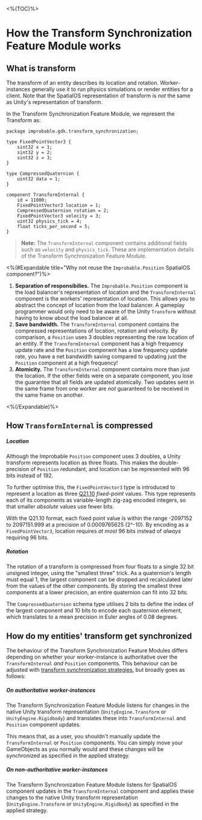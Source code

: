 <%(TOC)%>

# How the Transform Synchronization Feature Module works

## What is transform

The transform of an entity describes its location and rotation. Worker-instances generally use it to run physics simulations or render entities for a client. Note that the SpatialOS representation of transform is _not_ the same as Unity's representation of transform.

In the Transform Synchronization Feature Module, we represent the Transform as:

```schemalang
package improbable.gdk.transform_synchronization;

type FixedPointVector3 {
    sint32 x = 1;
    sint32 y = 2;
    sint32 z = 3;
}

type CompressedQuaternion {
    uint32 data = 1;
}

component TransformInternal {
    id = 11000;
    FixedPointVector3 location = 1;
    CompressedQuaternion rotation = 2;
    FixedPointVector3 velocity = 3;
    uint32 physics_tick = 4;
    float ticks_per_second = 5;
}
```

> **Note:** The `TransformInternal` component contains additional fields such as `velocity` and `physics_tick`. These are implementation details of the Transform Synchronization Feature Module.

<%(#Expandable title="Why not reuse the <code>Improbable.Position</code> SpatialOS component?")%>

1. **Separation of responsibilies.** The `Improbable.Position` component is the load balancer's representation of location and the `TransformInternal` component is the workers' representation of location. This allows you to abstract the concept of location from the load balancer. A gameplay programmer would only need to be aware of the Unity `Transform` without having to know about the load balancer at all.
1. **Save bandwidth.** The `TransformInternal` component contains the compressed representations of location, rotation and velocity. By comparison, a `Position` uses 3 doubles representing the raw location of an entity. If the `TransformInternal` component has a high frequency update rate and the `Position` component has a low frequency update rate, you have a net bandwidth saving compared to updating just the `Position` component at a high frequency!
1. **Atomicity.** The `TransformInternal` component contains more than just the location. If the other fields were on a separate component, you lose the guarantee that all fields are updated atomically. Two updates sent in the same frame from one worker are _not_ guaranteed to be received in the same frame on another.

<%(/Expandable)%>

## How `TransformInternal` is compressed

##### Location

Although the Improbable `Position` component uses 3 doubles, a Unity transform represents location as three floats. This makes the double-precision of `Position` redundant, and location can be represented with 96 bits instead of 192.

To further optimise this, the `FixedPointVector3` type is introduced to represent a location as three [Q21.10](https://en.wikipedia.org/wiki/Q_(number_format)) _fixed-point_ values. This type represents each of its components as variable-length zig-zag encoded integers, so that smaller _absolute_ values use fewer bits.

With the Q21.10 format, each fixed point value is within the range -2097152 to 2097151.999 at a precision of 0.0009765625 (2^-10). By encoding as a `FixedPointVector3`, location requires _at most_ 96 bits instead of _always_ requiring 96 bits.

##### Rotation

The rotation of a transform is compressed from four floats to a single 32 bit unsigned integer, using the "smallest three" trick. As a quaternion's length must equal 1, the largest component can be dropped and recalculated later from the values of the other components. By storing the smallest three components at a lower precision, an entire quaternion can fit into 32 bits.

The `CompressedQuaternion` schema type utilises 2 bits to define the index of the largest component and 10 bits to encode each quaternion element, which translates to a mean precision in Euler angles of 0.08 degrees.

## How do my entities' transform get synchronized

The behaviour of the Transform Synchronization Feature Modules differs depending on whether your worker-instance is authoritative over the `TransformInternal` _and_ `Position` components. This behaviour can be adjusted with [transform synchronization strategies]({{urlRoot}}/modules/transform-sync/strategies), but broadly goes as follows:

##### On authoritative worker-instances

The Transform Synchronization Feature Module listens for changes in the native Unity transform representation (`UnityEngine.Transform` or `UnityEngine.Rigidbody`) and translates these into `TransformInternal` and `Position` component updates.

This means that, as a user, you shouldn't manually update the `TransformInternal` or `Position` components. You can simply move your GameObjects as you normally would and these changes will be synchronized as specified in the applied strategy.

##### On non-authoritative worker-instances

The Transform Synchronization Feature Module listens for SpatialOS component updates in the `TransformInternal` component and applies these changes to the native Unity transform representation (`UnityEngine.Transform` or `UnityEngine.Rigidbody`) as specified in the applied strategy.
